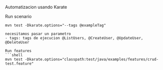 Automatizacion usando Karate

Run scenario

```shell
mvn test -Dkarate.options="--tags @exampleTag"
````
```
necesitamos pasar un parametro
- tags: tags de ejecucion @ListUsers, @CreateUser, @UpdateUser, @DeleteUser

Run features
```shell
mvn test -Dkarate.options="classpath:test/java/examples/features/crud-test.feature"

````